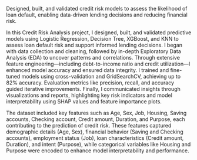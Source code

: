 Designed, built, and validated credit risk models to assess the likelihood of loan default, enabling data-driven lending decisions and reducing financial risk.

In this Credit Risk Analysis project, I designed, built, and validated predictive models using Logistic Regression, Decision Tree, XGBoost, and KNN to assess loan default risk and support informed lending decisions. I began with data collection and cleaning, followed by in-depth Exploratory Data Analysis (EDA) to uncover patterns and correlations. Through extensive feature engineering—including debt-to-income ratio and credit utilization—I enhanced model accuracy and ensured data integrity. I trained and fine-tuned models using cross-validation and GridSearchCV, achieving up to 82% accuracy. Evaluation metrics like precision, recall, and accuracy guided iterative improvements. Finally, I communicated insights through visualizations and reports, highlighting key risk indicators and model interpretability using SHAP values and feature importance plots.

The dataset included key features such as Age, Sex, Job, Housing, Saving accounts, Checking account, Credit amount, Duration, and Purpose, each contributing to the prediction of credit risk. These features captured demographic details (Age, Sex), financial behavior (Saving and Checking accounts), employment status (Job), loan characteristics (Credit amount, Duration), and intent (Purpose), while categorical variables like Housing and Purpose were encoded to enhance model interpretability and performance.

